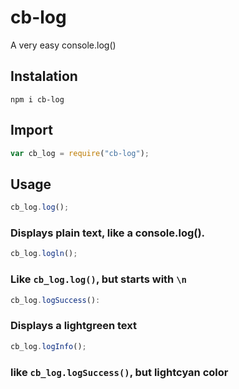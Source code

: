 # cb-log
A very easy console.log()

## Instalation
```
npm i cb-log
```
## Import
```javascript
var cb_log = require("cb-log");
```
## Usage
```javascript
cb_log.log();
```
### Displays plain text, like a console.log().
```javascript
cb_log.logln();
```
### Like ```cb_log.log()```, but starts with ```\n```
```javascript
cb_log.logSuccess():
```
### Displays a lightgreen text
```javascript
cb_log.logInfo();
```
### like ```cb_log.logSuccess()```, but lightcyan color
